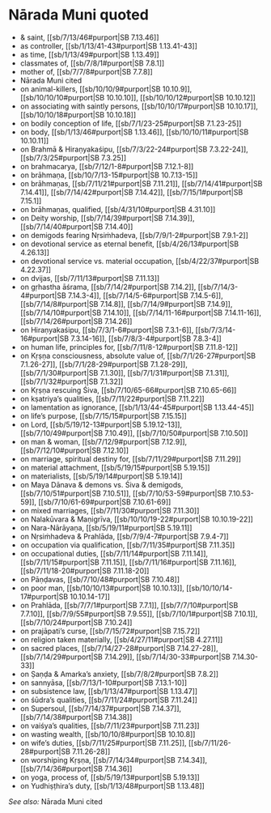 # Nārada Muni quoted

* & saint, [[sb/7/13/46#purport|SB 7.13.46]]
* as controller, [[sb/1/13/41-43#purport|SB 1.13.41-43]]
* as time, [[sb/1/13/49#purport|SB 1.13.49]]
* classmates of, [[sb/7/8/1#purport|SB 7.8.1]]
* mother of, [[sb/7/7/8#purport|SB 7.7.8]]
* Nārada Muni cited
* on animal-killers, [[sb/10/10/9#purport|SB 10.10.9]], [[sb/10/10/10#purport|SB 10.10.10]], [[sb/10/10/12#purport|SB 10.10.12]]
* on associating with saintly persons, [[sb/10/10/17#purport|SB 10.10.17]], [[sb/10/10/18#purport|SB 10.10.18]]
* on bodily conception of life, [[sb/7/1/23-25#purport|SB 7.1.23-25]]
* on body, [[sb/1/13/46#purport|SB 1.13.46]], [[sb/10/10/11#purport|SB 10.10.11]]
* on Brahmā & Hiraṇyakaśipu, [[sb/7/3/22-24#purport|SB 7.3.22-24]], [[sb/7/3/25#purport|SB 7.3.25]]
* on brahmacarya, [[sb/7/12/1-8#purport|SB 7.12.1-8]]
* on brāhmaṇa, [[sb/10/7/13-15#purport|SB 10.7.13-15]]
* on brāhmaṇas, [[sb/7/11/21#purport|SB 7.11.21]], [[sb/7/14/41#purport|SB 7.14.41]], [[sb/7/14/42#purport|SB 7.14.42]], [[sb/7/15/1#purport|SB 7.15.1]]
* on brāhmaṇas, qualified, [[sb/4/31/10#purport|SB 4.31.10]]
* on Deity worship, [[sb/7/14/39#purport|SB 7.14.39]], [[sb/7/14/40#purport|SB 7.14.40]]
* on demigods fearing Nṛsiṁhadeva, [[sb/7/9/1-2#purport|SB 7.9.1-2]]
* on devotional service as eternal benefit, [[sb/4/26/13#purport|SB 4.26.13]]
* on devotional service vs. material occupation, [[sb/4/22/37#purport|SB 4.22.37]]
* on dvijas, [[sb/7/11/13#purport|SB 7.11.13]]
* on gṛhastha āśrama, [[sb/7/14/2#purport|SB 7.14.2]], [[sb/7/14/3-4#purport|SB 7.14.3-4]], [[sb/7/14/5-6#purport|SB 7.14.5-6]], [[sb/7/14/8#purport|SB 7.14.8]], [[sb/7/14/9#purport|SB 7.14.9]], [[sb/7/14/10#purport|SB 7.14.10]], [[sb/7/14/11-16#purport|SB 7.14.11-16]], [[sb/7/14/26#purport|SB 7.14.26]]
* on Hiraṇyakaśipu, [[sb/7/3/1-6#purport|SB 7.3.1-6]], [[sb/7/3/14-16#purport|SB 7.3.14-16]], [[sb/7/8/3-4#purport|SB 7.8.3-4]]
* on human life, principles for, [[sb/7/11/8-12#purport|SB 7.11.8-12]]
* on Kṛṣṇa consciousness, absolute value of, [[sb/7/1/26-27#purport|SB 7.1.26-27]], [[sb/7/1/28-29#purport|SB 7.1.28-29]], [[sb/7/1/30#purport|SB 7.1.30]], [[sb/7/1/31#purport|SB 7.1.31]], [[sb/7/1/32#purport|SB 7.1.32]]
* on Kṛṣṇa rescuing Śiva, [[sb/7/10/65-66#purport|SB 7.10.65-66]]
* on kṣatriya’s qualities, [[sb/7/11/22#purport|SB 7.11.22]]
* on lamentation as ignorance, [[sb/1/13/44-45#purport|SB 1.13.44-45]]
* on life’s purpose, [[sb/7/15/15#purport|SB 7.15.15]]
* on Lord, [[sb/5/19/12-13#purport|SB 5.19.12-13]], [[sb/7/10/49#purport|SB 7.10.49]], [[sb/7/10/50#purport|SB 7.10.50]]
* on man & woman, [[sb/7/12/9#purport|SB 7.12.9]], [[sb/7/12/10#purport|SB 7.12.10]]
* on marriage, spiritual destiny for, [[sb/7/11/29#purport|SB 7.11.29]]
* on material attachment, [[sb/5/19/15#purport|SB 5.19.15]]
* on materialists, [[sb/5/19/14#purport|SB 5.19.14]]
* on Maya Dānava & demons vs. Śiva & demigods, [[sb/7/10/51#purport|SB 7.10.51]], [[sb/7/10/53-59#purport|SB 7.10.53-59]], [[sb/7/10/61-69#purport|SB 7.10.61-69]]
* on mixed marriages, [[sb/7/11/30#purport|SB 7.11.30]]
* on Nalakūvara & Maṇigrīva, [[sb/10/10/19-22#purport|SB 10.10.19-22]]
* on Nara-Nārāyaṇa, [[sb/5/19/11#purport|SB 5.19.11]]
* on Nṛsiṁhadeva & Prahlāda, [[sb/7/9/4-7#purport|SB 7.9.4-7]]
* on occupation via qualification, [[sb/7/11/35#purport|SB 7.11.35]]
* on occupational duties, [[sb/7/11/14#purport|SB 7.11.14]], [[sb/7/11/15#purport|SB 7.11.15]], [[sb/7/11/16#purport|SB 7.11.16]], [[sb/7/11/18-20#purport|SB 7.11.18-20]]
* on Pāṇḍavas, [[sb/7/10/48#purport|SB 7.10.48]]
* on poor man, [[sb/10/10/13#purport|SB 10.10.13]], [[sb/10/10/14-17#purport|SB 10.10.14-17]]
* on Prahlāda, [[sb/7/7/1#purport|SB 7.7.1]], [[sb/7/7/10#purport|SB 7.7.10]], [[sb/7/9/55#purport|SB 7.9.55]], [[sb/7/10/1#purport|SB 7.10.1]], [[sb/7/10/24#purport|SB 7.10.24]]
* on prajāpati’s curse, [[sb/7/15/72#purport|SB 7.15.72]]
* on religion taken materially, [[sb/4/27/11#purport|SB 4.27.11]]
* on sacred places, [[sb/7/14/27-28#purport|SB 7.14.27-28]], [[sb/7/14/29#purport|SB 7.14.29]], [[sb/7/14/30-33#purport|SB 7.14.30-33]]
* on Ṣaṇḍa & Amarka’s anxiety, [[sb/7/8/2#purport|SB 7.8.2]]
* on sannyāsa, [[sb/7/13/1-10#purport|SB 7.13.1-10]]
* on subsistence law, [[sb/1/13/47#purport|SB 1.13.47]]
* on śūdra’s qualities, [[sb/7/11/24#purport|SB 7.11.24]]
* on Supersoul, [[sb/7/14/37#purport|SB 7.14.37]], [[sb/7/14/38#purport|SB 7.14.38]]
* on vaiśya’s qualities, [[sb/7/11/23#purport|SB 7.11.23]]
* on wasting wealth, [[sb/10/10/8#purport|SB 10.10.8]]
* on wife’s duties, [[sb/7/11/25#purport|SB 7.11.25]], [[sb/7/11/26-28#purport|SB 7.11.26-28]]
* on worshiping Kṛṣṇa, [[sb/7/14/34#purport|SB 7.14.34]], [[sb/7/14/36#purport|SB 7.14.36]]
* on yoga, process of, [[sb/5/19/13#purport|SB 5.19.13]]
* on Yudhiṣṭhira’s duty, [[sb/1/13/48#purport|SB 1.13.48]]

*See also:* Nārada Muni cited
